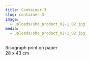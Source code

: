 ```yaml
---
title: Container 3
slug: container-3
image:
  - uploads/sho_product_02-1_02.jpg
media:
  - uploads/sho_product_02-1_02.jpg
---
```


Risograph print on paper  
28 x 43 cm
